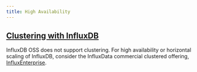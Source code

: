 ```yaml
---
title: High Availability
---
```


## [Clustering with InfluxDB](/influxdb/v1.5/high_availability/relay/)

InfluxDB OSS does not support clustering.
For high availability or horizontal scaling of InfluxDB, consider the InfluxData
commercial clustered offering,
[InfluxEnterprise](https://portal.influxdata.com/).
